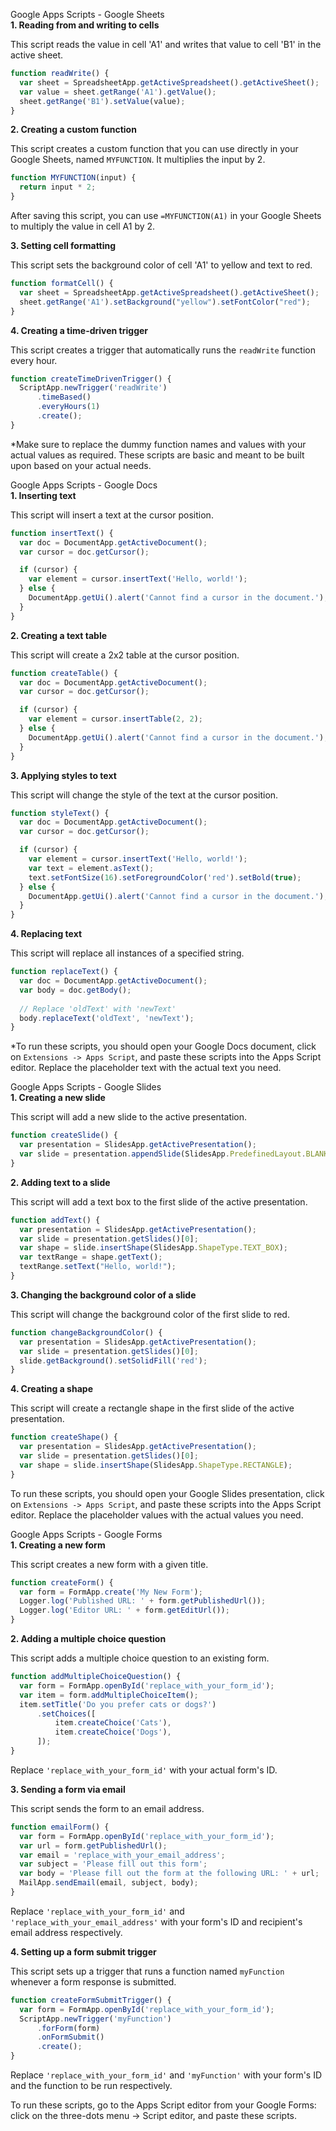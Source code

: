 Google Apps Scripts - Google Sheets
<br/>
**1. Reading from and writing to cells**

This script reads the value in cell 'A1' and writes that value to cell 'B1' in the active sheet.

```javascript
function readWrite() {
  var sheet = SpreadsheetApp.getActiveSpreadsheet().getActiveSheet();
  var value = sheet.getRange('A1').getValue();
  sheet.getRange('B1').setValue(value);
}
```

**2. Creating a custom function**

This script creates a custom function that you can use directly in your Google Sheets, named `MYFUNCTION`. It multiplies the input by 2.

```javascript
function MYFUNCTION(input) {
  return input * 2;
}
```
After saving this script, you can use `=MYFUNCTION(A1)` in your Google Sheets to multiply the value in cell A1 by 2.

**3. Setting cell formatting**

This script sets the background color of cell 'A1' to yellow and text to red.

```javascript
function formatCell() {
  var sheet = SpreadsheetApp.getActiveSpreadsheet().getActiveSheet();
  sheet.getRange('A1').setBackground("yellow").setFontColor("red");
}
```

**4. Creating a time-driven trigger**

This script creates a trigger that automatically runs the `readWrite` function every hour.

```javascript
function createTimeDrivenTrigger() {
  ScriptApp.newTrigger('readWrite')
      .timeBased()
      .everyHours(1)
      .create();
}
```
*Make sure to replace the dummy function names and values with your actual values as required. These scripts are basic and meant to be built upon based on your actual needs.

Google Apps Scripts - Google Docs
<br/>
**1. Inserting text**

This script will insert a text at the cursor position.

```javascript
function insertText() {
  var doc = DocumentApp.getActiveDocument();
  var cursor = doc.getCursor();

  if (cursor) {
    var element = cursor.insertText('Hello, world!');
  } else {
    DocumentApp.getUi().alert('Cannot find a cursor in the document.');
  }
}
```

**2. Creating a text table**

This script will create a 2x2 table at the cursor position.

```javascript
function createTable() {
  var doc = DocumentApp.getActiveDocument();
  var cursor = doc.getCursor();

  if (cursor) {
    var element = cursor.insertTable(2, 2);
  } else {
    DocumentApp.getUi().alert('Cannot find a cursor in the document.');
  }
}
```

**3. Applying styles to text**

This script will change the style of the text at the cursor position.

```javascript
function styleText() {
  var doc = DocumentApp.getActiveDocument();
  var cursor = doc.getCursor();

  if (cursor) {
    var element = cursor.insertText('Hello, world!');
    var text = element.asText();
    text.setFontSize(16).setForegroundColor('red').setBold(true);
  } else {
    DocumentApp.getUi().alert('Cannot find a cursor in the document.');
  }
}
```

**4. Replacing text**

This script will replace all instances of a specified string.

```javascript
function replaceText() {
  var doc = DocumentApp.getActiveDocument();
  var body = doc.getBody();
  
  // Replace 'oldText' with 'newText'
  body.replaceText('oldText', 'newText');
}
```

*To run these scripts, you should open your Google Docs document, click on `Extensions -> Apps Script`, and paste these scripts into the Apps Script editor. Replace the placeholder text with the actual text you need.


Google Apps Scripts - Google Slides
<br/>
**1. Creating a new slide**

This script will add a new slide to the active presentation.

```javascript
function createSlide() {
  var presentation = SlidesApp.getActivePresentation();
  var slide = presentation.appendSlide(SlidesApp.PredefinedLayout.BLANK);
}
```

**2. Adding text to a slide**

This script will add a text box to the first slide of the active presentation.

```javascript
function addText() {
  var presentation = SlidesApp.getActivePresentation();
  var slide = presentation.getSlides()[0];
  var shape = slide.insertShape(SlidesApp.ShapeType.TEXT_BOX);
  var textRange = shape.getText();
  textRange.setText("Hello, world!");
}
```

**3. Changing the background color of a slide**

This script will change the background color of the first slide to red.

```javascript
function changeBackgroundColor() {
  var presentation = SlidesApp.getActivePresentation();
  var slide = presentation.getSlides()[0];
  slide.getBackground().setSolidFill('red');
}
```

**4. Creating a shape**

This script will create a rectangle shape in the first slide of the active presentation.

```javascript
function createShape() {
  var presentation = SlidesApp.getActivePresentation();
  var slide = presentation.getSlides()[0];
  var shape = slide.insertShape(SlidesApp.ShapeType.RECTANGLE);
}
```

To run these scripts, you should open your Google Slides presentation, click on `Extensions -> Apps Script`, and paste these scripts into the Apps Script editor. Replace the placeholder values with the actual values you need.

Google Apps Scripts - Google Forms
<br/>
**1. Creating a new form**

This script creates a new form with a given title.

```javascript
function createForm() {
  var form = FormApp.create('My New Form');
  Logger.log('Published URL: ' + form.getPublishedUrl());
  Logger.log('Editor URL: ' + form.getEditUrl());
}
```

**2. Adding a multiple choice question**

This script adds a multiple choice question to an existing form.

```javascript
function addMultipleChoiceQuestion() {
  var form = FormApp.openById('replace_with_your_form_id');
  var item = form.addMultipleChoiceItem();
  item.setTitle('Do you prefer cats or dogs?')
      .setChoices([
          item.createChoice('Cats'),
          item.createChoice('Dogs'),
      ]);
}
```
Replace `'replace_with_your_form_id'` with your actual form's ID.

**3. Sending a form via email**

This script sends the form to an email address.

```javascript
function emailForm() {
  var form = FormApp.openById('replace_with_your_form_id');
  var url = form.getPublishedUrl();
  var email = 'replace_with_your_email_address';
  var subject = 'Please fill out this form';
  var body = 'Please fill out the form at the following URL: ' + url;
  MailApp.sendEmail(email, subject, body);
}
```
Replace `'replace_with_your_form_id'` and `'replace_with_your_email_address'` with your form's ID and recipient's email address respectively.

**4. Setting up a form submit trigger**

This script sets up a trigger that runs a function named `myFunction` whenever a form response is submitted.

```javascript
function createFormSubmitTrigger() {
  var form = FormApp.openById('replace_with_your_form_id');
  ScriptApp.newTrigger('myFunction')
      .forForm(form)
      .onFormSubmit()
      .create();
}
```
Replace `'replace_with_your_form_id'` and `'myFunction'` with your form's ID and the function to be run respectively.

To run these scripts, go to the Apps Script editor from your Google Forms: click on the three-dots menu -> Script editor, and paste these scripts.
